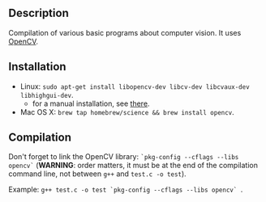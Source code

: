 Description
-----------
Compilation of various basic programs about computer vision. It uses [OpenCV](http://opencv.org/).


Installation
------------
* Linux: `sudo apt-get install libopencv-dev libcv-dev libcvaux-dev libhighgui-dev`.
    * for a manual installation, see [there](https://help.ubuntu.com/community/OpenCV).
* Mac OS X: `brew tap homebrew/science && brew install opencv`.


Compilation
-----------
Don't forget to link the OpenCV library: `` `pkg-config --cflags --libs opencv` `` (**WARNING**: order matters, it must be at the end of the compilation command line, not between `g++` and `test.c -o test`).

Example: ``g++ test.c -o test `pkg-config --cflags --libs opencv` ``.

